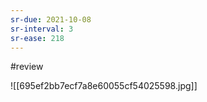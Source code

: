 ```yaml
---
sr-due: 2021-10-08
sr-interval: 3
sr-ease: 218
---
```





#review 

![[695ef2bb7ecf7a8e60055cf54025598.jpg]]
